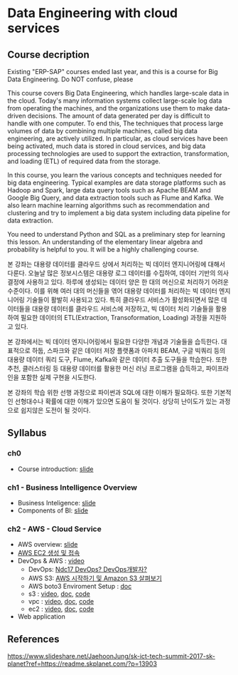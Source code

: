# Data Engineering with cloud services

## Course decription
Existing "ERP-SAP" courses ended last year, and this is a course for Big Data Engineering. Do NOT confuse, please

This course covers Big Data Engineering, which handles large-scale data in the cloud.  Today's many information systems collect large-scale log data from operating the machines, and the organizations use them to make data-driven decisions. The amount of data generated per day is difficult to handle with one computer.  To end this, The techniques that process large volumes of data by combining multiple machines, called big data engineering, are actively utilized. In particular, as cloud services have been being activated, much data is stored in cloud services, and big data processing technologies are used to support the extraction, transformation, and loading (ETL) of required data from the storage.

In this course,  you learn the various concepts and techniques needed for big data engineering. Typical examples are data storage platforms such as Hadoop and Spark, large data query tools such as Apache BEAM and Google Big Query, and data extraction tools such as Flume and Kafka. We also learn machine learning algorithms such as recommendation and clustering and try to implement a big data system including data pipeline for data extraction.

You need to understand Python and SQL as a preliminary step for learning this lesson. An understanding of the elementary linear algebra and probability is helpful to you. It will be a highly challenging course.

본 강좌는 대용량 데이터를 클라우드 상에서 처리하는 빅 데이터 엔지니어링에 대해서 다룬다. 오늘날 많은 정보시스템은 대용량 로그 데이터를 수집하여, 데이터 기반의 의사결정에 사용하고 있다. 하루에 생성되는 데이터 양은 한 대의 머신으로 처리하기 어려운 수준이다. 이를 위해 여러 대의 머신들을 엮어 대용량 데이터를 처리하는 빅 데이터 엔지니어링 기술들이 활발히 사용되고 있다. 특히 클라우드 서비스가 활성화되면서 많은 데이터들을 대용량 데이터를 클라우드 서비스에 저장하고, 빅 데이터 처리 기술들을 활용하여 필요한 데이터의 ETL(Extraction, Transoformation, Loading) 과정을 지원하고 있다.

본 강좌에서는 빅 데이터 엔지니어링에서 필요한 다양한 개념과 기술들을 습득한다. 대표적으로 하둡, 스파크와 같은 데이터 저장 플랫폼과 아파치 BEAM, 구글 빅쿼리 등의 대용량 데이터 쿼리 도구, Flume, Kafka와 같은 데이터 추출 도구들을 학습한다. 또한 추천, 클러스터링 등 대용량 데이터를 활용한 머신 러닝 프로그램을 습득하고, 파이프라인을 포함한 실제 구현을 시도한다.

본 강좌의 학습 위한 선행 과정으로 파이썬과 SQL에 대한 이해가 필요하다. 또한 기본적인 선형대수나 확률에 대한 이해가 있으면 도움이 될 것이다. 상당히 난이도가 있는 과정으로 쉽지않은 도전이 될 것이다.


## Syllabus
### ch0
- Course introduction: [slide](https://1drv.ms/b/s!ApZ4mg7k2qYhgcAP7sZ0e8ckCsRgoQ)

### ch1 - Business Intelligence Overview
- Business Inteligence: [slide](https://1drv.ms/b/s!ApZ4mg7k2qYhgcARkgr5FEuvLQP5dg)
- Components of BI: [slide](https://1drv.ms/b/s!ApZ4mg7k2qYhgcASxbjeLI4B5dG9sw)

### ch2 - AWS - Cloud Service
- AWS overview: [slide](https://1drv.ms/b/s!ApZ4mg7k2qYhgcAQS-RBKzr_Ejje0g)
- [AWS EC2 생성 및 접속](https://github.com/higee/elastic/wiki/AWS-EC2-Instance-%EC%83%9D%EC%84%B1-%EB%B0%8F-%EC%A0%91%EC%86%8D)
- DevOps & AWS : [video](https://vimeo.com/291064949/28834a9f91)
  - DevOps: [Ndc17 DevOps? DevOps개발자?](https://www.slideshare.net/taehyunkim73700/ndc17-devops-devops-6)
  - AWS S3: [AWS 시작하기 및 Amazon S3 살펴보기](https://www.slideshare.net/awskorea/aws-getting-started-and-amazon-s3)
  - AWS boto3 Enviroment Setup : [doc](document/aws_cli/1_aws_cli_boto3.md)
  - s3 : [video](https://vimeo.com/293270093/2415b21aa5), [doc](document/aws_cli/2_aws_cli_basics.md), [code](./code/1_aws_clis_basics/s3)
  - vpc : [video](https://vimeo.com/293267772/bd6a419b8a), [doc](document/aws_cli/2_aws_cli_basics.md), [code](./code/1_aws_clis_basics/vpc)
  - ec2 : [video](https://vimeo.com/293271553/29720abad5), [doc](document/aws_cli/2_aws_cli_basics.md), [code](./code/1_aws_clis_basics/ec2)
- Web application


## References
https://www.slideshare.net/JaehoonJung/sk-ict-tech-summit-2017-sk-planet?ref=https://readme.skplanet.com/?p=13903

